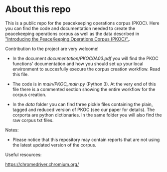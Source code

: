 # About this repo

This is a public repo for the peacekeeping operations corpus (PKOC). Here you can find the code and documentation needed to create the peacekeeping operations corpus as well as the data described in ["Introducing the PeaceKeeping Operations Corpus (PKOC)".](https://papers.ssrn.com/sol3/papers.cfm?abstract_id=3530404).

Contribution to the project are very welcome!

- In the document *documentation/PKOC0A03.pdf* you will find the PKOC functions' documentation and how you should set up your local environment to succesfully execure the corpus creation workflow. Read this file.

- The code is in *main/PKOC_main.py* (Python 3). At the very end of this file there is a commented section showing the entire workflow for the corpus creation.

- In the *data* folder you can find three pickle files containing the plain, tagged and reduced version of PKOC (see our paper for details). The corporta are  python dictionaries. In the same folder you will also find the raw corpus txt files.

Notes:

- Please notice that this repository may contain reports that are not using the latest updated version of the corpus.

Useful resources:

https://chromedriver.chromium.org/
